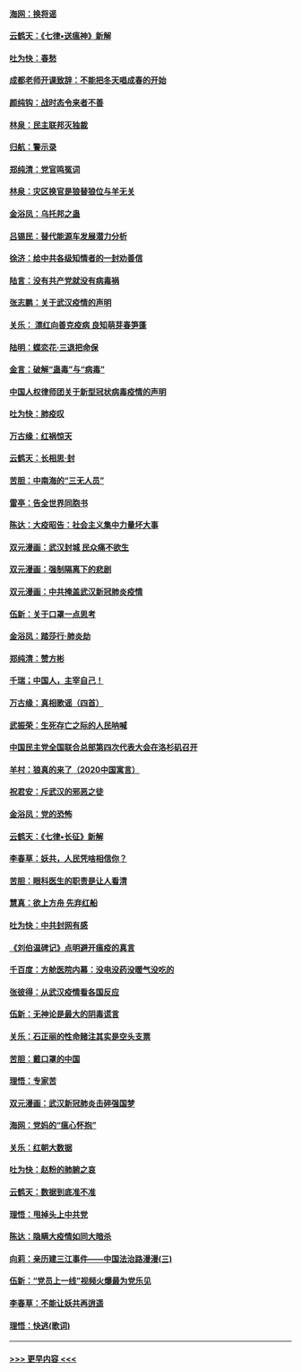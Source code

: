 #### [海网：换将谣](../pages/nsc993/n11873712.md?t=02170833) 
#### [云鹤天：《七律▪送瘟神》新解](../pages/nsc993/n11873598.md?t=02170833) 
#### [吐为快：春愁](../pages/nsc993/n11872801.md?t=02170833) 
#### [成都老师开课致辞：不能把冬天唱成春的开始](../pages/nsc993/n11872653.md?t=02170833) 
#### [颜纯钩：战时态令来者不善](../pages/nsc993/n11872011.md?t=02170833) 
#### [林泉：民主联邦灭独裁](../pages/nsc993/n11870998.md?t=02170833) 
#### [归航：警示录](../pages/nsc993/n11870963.md?t=02170833) 
#### [郑纯清：党官鸣冤词](../pages/nsc993/n11870938.md?t=02170833) 
#### [林泉：灾区换官是狼替狼位与羊无关](../pages/nsc993/n11870896.md?t=02170833) 
#### [金浴凤：乌托邦之蛊](../pages/nsc993/n11870879.md?t=02170833) 
#### [吕锡民：替代能源车发展潜力分析](../pages/nsc993/n11870656.md?t=02170833) 
#### [徐济：给中共各级知情者的一封劝善信](../pages/nsc993/n11868561.md?t=02170833) 
#### [陆言：没有共产党就没有病毒祸](../pages/nsc993/n11868232.md?t=02170833) 
#### [张志鹏：关于武汉疫情的声明](../pages/nsc993/n11867182.md?t=02170833) 
#### [关乐： 漂红向善克疫病 良知萌芽春笋蓬](../pages/nsc993/n11865710.md?t=02170833) 
#### [陆明：蝶恋花‧三退把命保](../pages/nsc993/n11865673.md?t=02170833) 
#### [金言：破解“蛊毒”与“病毒”](../pages/nsc993/n11864103.md?t=02170833) 
#### [中国人权律师团关于新型冠状病毒疫情的声明](../pages/nsc993/n11864249.md?t=02170833) 
#### [吐为快：肺疫叹](../pages/nsc993/n11864027.md?t=02170833) 
#### [万古缘：红祸惊天](../pages/nsc993/n11864079.md?t=02170833) 
#### [云鹤天：长相思‧封](../pages/nsc993/n11864006.md?t=02170833) 
#### [苦胆：中南海的“三无人员”](../pages/nsc993/n11862997.md?t=02170833) 
#### [雷亭：告全世界同胞书](../pages/nsc993/n11862572.md?t=02170833) 
#### [陈达：大疫昭告：社会主义集中力量坏大事](../pages/nsc993/n11859419.md?t=02170833) 
#### [双元漫画：武汉封城 民众痛不欲生](../pages/nsc993/n11859287.md?t=02170833) 
#### [双元漫画：强制隔离下的悲剧](../pages/nsc993/n11859244.md?t=02170833) 
#### [双元漫画：中共掩盖武汉新冠肺炎疫情](../pages/nsc993/n11858249.md?t=02170833) 
#### [伍新：关于口罩一点思考](../pages/nsc993/n11859195.md?t=02170833) 
#### [金浴凤：踏莎行‧肺炎劫](../pages/nsc993/n11858227.md?t=02170833) 
#### [郑纯清：赞方彬](../pages/nsc993/n11856803.md?t=02170833) 
#### [千瑞；中国人，主宰自己！](../pages/nsc993/n11856793.md?t=02170833) 
#### [万古缘：真相歌谣（四首）](../pages/nsc993/n11856263.md?t=02170833) 
#### [武振荣：生死存亡之际的人民呐喊](../pages/nsc993/n11856256.md?t=02170833) 
#### [中国民主党全国联合总部第四次代表大会在洛杉矶召开](../pages/nsc993/n11856344.md?t=02170833) 
#### [羊村：狼真的来了（2020中国寓言）](../pages/nsc993/n11856229.md?t=02170833) 
#### [祝君安：斥武汉的邪恶之徒](../pages/nsc993/n11855861.md?t=02170833) 
#### [金浴凤：党的恐怖](../pages/nsc993/n11855849.md?t=02170833) 
#### [云鹤天：《七律▪长征》新解](../pages/nsc993/n11855479.md?t=02170833) 
#### [李春草：妖共，人民凭啥相信你？](../pages/nsc993/n11855196.md?t=02170833) 
#### [苦胆：眼科医生的职责是让人看清](../pages/nsc993/n11853840.md?t=02170833) 
#### [慧真：欲上方舟 先弃红船](../pages/nsc993/n11853483.md?t=02170833) 
#### [吐为快：中共封网有感](../pages/nsc993/n11852575.md?t=02170833) 
#### [《刘伯温碑记》点明避开瘟疫的真言](../pages/nsc993/n11852128.md?t=02170833) 
#### [千百度：方舱医院内幕：没电没药没暖气没吃的](../pages/nsc993/n11850211.md?t=02170833) 
#### [张彼得：从武汉疫情看各国反应](../pages/nsc993/n11850102.md?t=02170833) 
#### [伍新：无神论是最大的阴毒谎言](../pages/nsc993/n11846129.md?t=02170833) 
#### [关乐：石正丽的性命赌注其实是空头支票](../pages/nsc993/n11846109.md?t=02170833) 
#### [苦胆：戴口罩的中国](../pages/nsc993/n11845576.md?t=02170833) 
#### [理悟：专家苦](../pages/nsc993/n11845564.md?t=02170833) 
#### [双元漫画：武汉新冠肺炎击碎强国梦](../pages/nsc993/n11843320.md?t=02170833) 
#### [海网：党妈的“瘟心怀抱”](../pages/nsc993/n11840740.md?t=02170833) 
#### [关乐：红朝大数据](../pages/nsc993/n11840675.md?t=02170833) 
#### [吐为快：赵粉的肺腑之哀](../pages/nsc993/n11840618.md?t=02170833) 
#### [云鹤天：数据到底准不准](../pages/nsc993/n11840325.md?t=02170833) 
#### [理悟：甩掉头上中共党](../pages/nsc993/n11838826.md?t=02170833) 
#### [陈达：隐瞒大疫情如同大暗杀](../pages/nsc993/n11838771.md?t=02170833) 
#### [向莉：亲历建三江事件——中国法治路漫漫(三)](../pages/nsc993/n11831825.md?t=02170833) 
#### [伍新：“党员上一线”视频火爆最为党乐见](../pages/nsc993/n11838200.md?t=02170833) 
#### [李春草：不能让妖共再逍遥](../pages/nsc993/n11838102.md?t=02170833) 
#### [理悟：快逃(歌词)](../pages/nsc993/n11838083.md?t=02170833) 

----
#### [ >>> 更早内容 <<< ](../indexes/nsc993-earlier.md)
